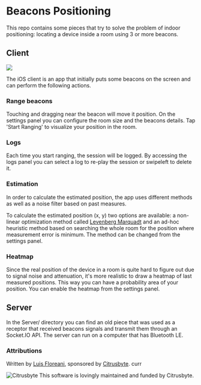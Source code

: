 # Beacons Positioning

This repo contains some pieces that try to solve the problem of indoor positioning: locating a device inside a room using 3 or more beacons.

## Client

![](room.png)

The iOS client is an app that initially puts some beacons on the screen and can perform the following actions.

### Range beacons

Touching and dragging near the beacon will move it position. On the settings panel you can configure the room size and the beacons details. Tap 'Start Ranging' to visualize your position in the room.

### Logs

Each time you start ranging, the session will be logged. By accessing the logs panel you can select a log to re-play the session or swipeleft to delete it.

### Estimation

In order to calculate the estimated position, the app uses different methods as well as a noise filter based on past measures.

To calculate the estimated position (x, y) two options are available: a non-linear optimization method called [Levenberg Marquadt](http://eigen.tuxfamily.org/dox/unsupported/classEigen_1_1LevenbergMarquardt.html) and an ad-hoc heuristic method based on searching the whole room for the position where measurement error is minimum. The method can be changed from the settings panel.

### Heatmap

Since the real position of the device in a room is quite hard to figure out due to signal noise and attenuation, it's more realistic to draw a heatmap of last measured positions. This way you can have a probability area of your position. You can enable the heatmap from the settings panel.

## Server

In the Server/ directory you can find an old piece that was used as a receptor that received beacons signals and transmit them through an Socket.IO API. The server can run on a computer that has Bluetooth LE.



### Attributions
Written by [Luis Floreani](https://github.com/lucholaf), sponsored by [Citrusbyte](https://citrusbyte.com/). curr

![Citrusbyte](http://i.imgur.com/W6eISI3.png)
This software is lovingly maintained and funded by Citrusbyte.


